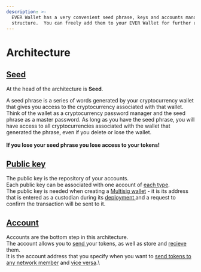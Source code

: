 ```yaml
---
description: >-
  EVER Wallet has a very convenient seed phrase, keys and accounts management
  structure.  You can freely add them to your EVER Wallet for further use.
---
```


# Architecture

## [Seed](seed-phrase-management/)

At the head of the architecture is **Seed**.

A seed phrase is a series of words generated by your cryptocurrency wallet that gives you access to the cryptocurrency associated with that wallet. Think of the wallet as a cryptocurrency password manager and the seed phrase as a master password. As long as you have the seed phrase, you will have access to all cryptocurrencies associated with the wallet that generated the phrase, even if you delete or lose the wallet.\
\
&#x20;**If you lose your seed phrase you lose access to your tokens!**

## [Public key](keys-management/)

The public key is the repository of your accounts. \
Each public key can be associated with one account of [each type](../getting-started/install-and-singing-in/types-of-account.md). \
The public key is needed when creating a [Multisig wallet](../multisig/) - it is its address that is entered as a custodian during its [deployment ](../multisig/creating-a-multisig-account.md)and a request to confirm the transaction will be sent to it.

## [Account](account-management/)

Accounts are the bottom step in this architecture. \
The account allows you to [send ](../manage-assets/sending-and-receiving-tokens.md#sending)your tokens, as well as store and [recieve](../manage-assets/sending-and-receiving-tokens.md#receiving) them. \
It is the account address that you specify when you want to [send tokens to any network member](../manage-assets/sending-and-receiving-tokens.md#sending) and [vice versa](../manage-assets/sending-and-receiving-tokens.md#receiving).\
